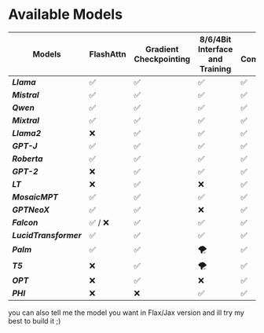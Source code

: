 # Available Models

| Models                 | FlashAttn | Gradient Checkpointing | 8/6/4Bit Interface and Training | JIT Compatible |
|------------------------|:----------|------------------------|---------------------------------|----------------|
| **_Llama_**            | ✅         | ✅                      | ✅                               | ✅              |
| **_Mistral_**          | ✅         | ✅                      | ✅                               | ✅              |
| **_Qwen_**             | ✅         | ✅                      | ✅                               | ✅              |
| **_Mixtral_**          | ✅         | ✅                      | ✅                               | ✅              |
| **_Llama2_**           | ❌         | ✅                      | ✅                               | ✅              |
| **_GPT-J_**            | ✅         | ✅                      | ✅                               | ✅              |
| **_Roberta_**          | ✅         | ✅                      | ✅                               | ✅              |
| **_GPT-2_**            | ❌         | ✅                      | ✅                               | ✅              |
| **_LT_**               | ❌         | ✅                      | ❌                               | ✅              |
| **_MosaicMPT_**        | ✅         | ✅                      | ✅                               | ✅              |
| **_GPTNeoX_**          | ✅         | ✅                      | ❌                               | ✅              |
| **_Falcon_**           | ✅ / ❌     | ✅                      | ✅                               | ✅              |
| **_LucidTransformer_** | ✅         | ✅                      | ✅                               | ✅              |
| **_Palm_**             | ✅         | ✅                      | 🌪️                             | ✅              |
| **_T5_**               | ❌         | ✅                      | 🌪️                             | ✅              |
| **_OPT_**              | ❌         | ✅                      | ❌                               | ✅              |
| **_PHI_**              | ❌         | ❌                      | ✅                               | ✅              |

you can also tell me the model you want in Flax/Jax version and ill try my best to build it ;)

	